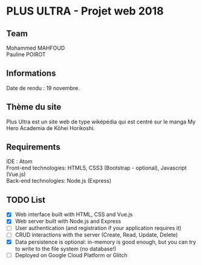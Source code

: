 # PLUS ULTRA - Projet web 2018

## Team

Mohammed MAHFOUD<br/>
Pauline POIROT

## Informations

Date de rendu : 19 novembre.

## Thème du site

Plus Ultra est un site web de type wiképédia qui est centré sur le manga My Hero Academia de Kōhei Horikoshi.

## Requirements

IDE : Atom <br/>
Front-end technologies: HTML5, CSS3 (Bootstrap - optional), Javascript (Vue.js)<br/>
Back-end technologies: Node.js (Express)

## TODO List

- [x] Web interface built with HTML, CSS and Vue.js
- [x] Web server built with Node.js and Express
- [ ] User authentication (and registration if your application requires it)
- [ ] CRUD interactions with the server (Create, Read, Update, Delete)
- [x] Data persistence is optional: in-memory is good enough, but you can try to write to the file system (no database!)
- [ ] Deployed on Google Cloud Platform or Glitch
